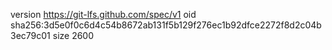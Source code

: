 version https://git-lfs.github.com/spec/v1
oid sha256:3d5e0f0c6d4c54b8672ab131f5b129f276ec1b92dfce2272f8d2c04b3ec79c01
size 2600
